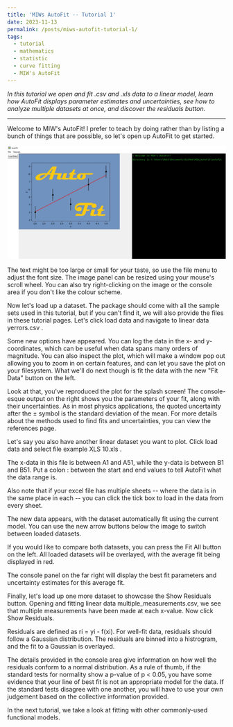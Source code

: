 ```yaml
---
title: 'MIWs AutoFit -- Tutorial 1'
date: 2023-11-13
permalink: /posts/miws-autofit-tutorial-1/
tags:
  - tutorial
  - mathematics
  - statistic
  - curve fitting
  - MIW's AutoFit
---
```


_In this tutorial we open and fit .csv and .xls data to a linear model, learn how AutoFit displays parameter
 estimates and uncertainties, see how to analyze multiple datasets at once, and discover the residuals button._

___

Welcome to MIW's AutoFit! I prefer to teach by doing rather than by listing a bunch of things that are possible, so let's open up AutoFit to get started.

<img src="/images/MIWsAutoFitTutorial/welcome.jpg">

The text might be too large or small for your taste, so use the file menu to adjust the font size. The image panel can be resized using your mouse's scroll wheel. You can also try right-clicking on the image or the console area if you don't like the colour scheme.

Now let's load up a dataset. The package should come with all the sample sets used in this tutorial, but if you can't find it, we will also provide the files in these tutorial pages. Let's click load data and navigate to linear data yerrors.csv .

Some new options have appeared. You can log the data in the x- and y- coordinates, which can be useful when data spans many orders of magnitude. You can also inspect the plot, which will make a window pop out allowing you to zoom in on certain features, and can let you save the plot on your filesystem. What we'll do next though is fit the data with the new "Fit Data" button on the left.

Look at that, you've reproduced the plot for the  splash screen! The console-esque output on the right shows you the parameters of your fit, along with their uncertainties. As in most physics applications, the quoted uncertainty after the ± symbol is the standard deviation of the mean. For more details about the methods used to find fits and uncertainties, you can view the references page.

Let's say you also have another linear dataset you want to plot. Click load data and select file example XLS 10.xls . 

The x-data in this file is between A1 and A51, while the y-data is between B1 and B51. Put a colon : between the start and end values to tell AutoFit what the data range is. 

Also note that if your excel file has multiple sheets -- where the data is in the same place in each -- you can click the tick box to load in the data from every sheet.

The new data appears, with the dataset automatically fit using the current model. You can use the new arrow buttons below the image to switch between loaded datasets.

If you would like to compare both datasets, you can press the Fit All button on the left. All loaded datasets will be overlayed, with the average fit being displayed in red. 

The console panel on the far right will display the best fit parameters and uncertainty estimates for this average fit.

Finally, let's load up one more dataset to showcase the Show Residuals button. Opening and fitting linear data multiple_measurements.csv, we see that multiple measurements have been made at each x-value. Now click Show Residuals.

Residuals are defined as ri = yi - f(xi). For well-fit data, residuals should follow a Gaussian distribution. The residuals are binned into a histrogram, and the fit to a Gaussian is overlayed. 

The details provided in the console area give information on how well the residuals conform to a normal distribution. As a rule of thumb, if the standard tests for normality show a p-value of p < 0.05, you have some evidence that your line of best fit is not an appropriate model for the data. If the standard tests disagree with one another, you will have to use your own judgement based on the collective information provided.

In the next tutorial, we take a look at fitting with other commonly-used functional models.
